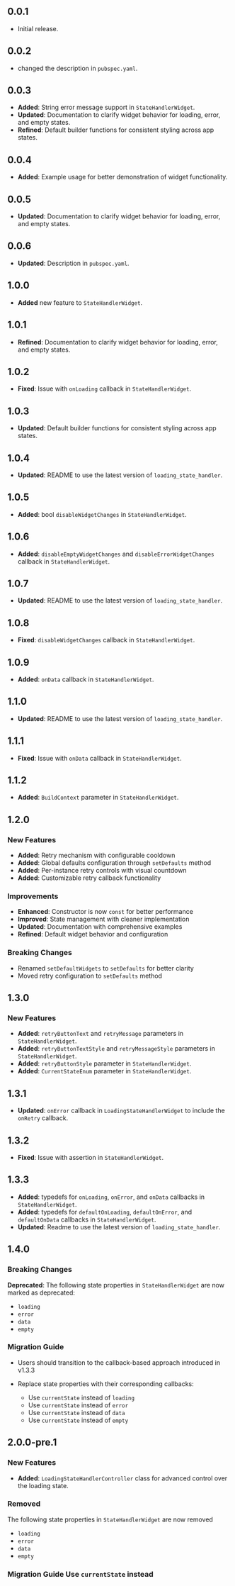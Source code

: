 ## 0.0.1

* Initial release.

## 0.0.2

* changed the description in `pubspec.yaml`.

## 0.0.3

- **Added**: String error message support in `StateHandlerWidget`.
- **Updated**: Documentation to clarify widget behavior for loading, error, and empty states.
- **Refined**: Default builder functions for consistent styling across app states.


## 0.0.4

- **Added**: Example usage for better demonstration of widget functionality.


## 0.0.5

- **Updated**: Documentation to clarify widget behavior for loading, error, and empty states.

## 0.0.6

- **Updated**: Description in `pubspec.yaml`.


## 1.0.0

- **Added** new feature to `StateHandlerWidget`.

## 1.0.1

- **Refined**: Documentation to clarify widget behavior for loading, error, and empty states.

## 1.0.2

- **Fixed**: Issue with `onLoading` callback in `StateHandlerWidget`.

## 1.0.3

- **Updated**: Default builder functions for consistent styling across app states.

## 1.0.4

- **Updated**: README to use the latest version of `loading_state_handler`.

## 1.0.5

- **Added**: bool `disableWidgetChanges` in `StateHandlerWidget`.

## 1.0.6

- **Added**: `disableEmptyWidgetChanges` and `disableErrorWidgetChanges` callback in `StateHandlerWidget`.

## 1.0.7

- **Updated**: README to use the latest version of `loading_state_handler`.

## 1.0.8

- **Fixed**: `disableWidgetChanges` callback in `StateHandlerWidget`.

## 1.0.9

- **Added**: `onData` callback in `StateHandlerWidget`.

## 1.1.0

- **Updated**: README to use the latest version of `loading_state_handler`.

## 1.1.1

- **Fixed**: Issue with `onData` callback in `StateHandlerWidget`.

## 1.1.2

- **Added**: `BuildContext` parameter in `StateHandlerWidget`.

## 1.2.0

### New Features
- **Added**: Retry mechanism with configurable cooldown
- **Added**: Global defaults configuration through `setDefaults` method
- **Added**: Per-instance retry controls with visual countdown
- **Added**: Customizable retry callback functionality

### Improvements
- **Enhanced**: Constructor is now `const` for better performance
- **Improved**: State management with cleaner implementation
- **Updated**: Documentation with comprehensive examples
- **Refined**: Default widget behavior and configuration

### Breaking Changes
- Renamed `setDefaultWidgets` to `setDefaults` for better clarity
- Moved retry configuration to `setDefaults` method

## 1.3.0

### New Features
- **Added**: `retryButtonText` and `retryMessage` parameters in `StateHandlerWidget`.
- **Added**: `retryButtonTextStyle` and `retryMessageStyle` parameters in `StateHandlerWidget`.
- **Added**: `retryButtonStyle` parameter in `StateHandlerWidget`.
- **Added**: `CurrentStateEnum` parameter in `StateHandlerWidget`.

## 1.3.1

- **Updated**: `onError` callback in `LoadingStateHandlerWidget` to include the `onRetry` callback.

## 1.3.2

- **Fixed**: Issue with assertion in `StateHandlerWidget`.

## 1.3.3

- **Added**: typedefs for `onLoading`, `onError`, and `onData` callbacks in `StateHandlerWidget`.
- **Added**: typedefs for `defaultOnLoading`, `defaultOnError`, and `defaultOnData` callbacks in `StateHandlerWidget`.
- **Updated**: Readme to use the latest version of `loading_state_handler`.

## 1.4.0

### Breaking Changes
 **Deprecated**: The following state properties in `StateHandlerWidget` are now marked as deprecated:
  * `loading`
  * `error`
  * `data`
  * `empty`

### Migration Guide
* Users should transition to the callback-based approach introduced in v1.3.3

* Replace state properties with their corresponding callbacks:
        
    * Use `currentState` instead of `loading`
    * Use `currentState` instead of `error`
    * Use `currentState` instead of `data`
    * Use `currentState` instead of `empty`

## 2.0.0-pre.1

### New Features

- **Added**: `LoadingStateHandlerController` class for advanced control over the loading state.

### Removed
 The following state properties in `StateHandlerWidget` are now removed 
  * `loading`
  * `error`
  * `data`
  * `empty`

### Migration Guide Use `currentState` instead